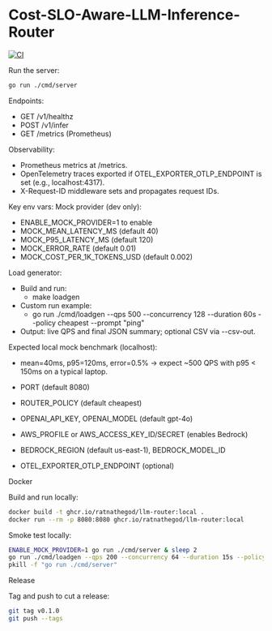 # Cost-SLO-Aware-LLM-Inference-Router

[![CI](https://github.com/ratnathegod/Cost-SLO-Aware-LLM-Inference-Router/actions/workflows/go-ci.yml/badge.svg)](https://github.com/ratnathegod/Cost-SLO-Aware-LLM-Inference-Router/actions/workflows/go-ci.yml)

Run the server:

```bash
go run ./cmd/server
```

Endpoints:
- GET /v1/healthz
- POST /v1/infer
- GET /metrics (Prometheus)

Observability:
- Prometheus metrics at /metrics.
- OpenTelemetry traces exported if OTEL_EXPORTER_OTLP_ENDPOINT is set (e.g., localhost:4317).
- X-Request-ID middleware sets and propagates request IDs.

Key env vars:
Mock provider (dev only):
- ENABLE_MOCK_PROVIDER=1 to enable
- MOCK_MEAN_LATENCY_MS (default 40)
- MOCK_P95_LATENCY_MS (default 120)
- MOCK_ERROR_RATE (default 0.01)
- MOCK_COST_PER_1K_TOKENS_USD (default 0.002)

Load generator:
- Build and run:
	- make loadgen
- Custom run example:
	- go run ./cmd/loadgen --qps 500 --concurrency 128 --duration 60s --policy cheapest --prompt "ping"
- Output: live QPS and final JSON summary; optional CSV via --csv-out.

Expected local mock benchmark (localhost):
- mean=40ms, p95=120ms, error=0.5% -> expect ~500 QPS with p95 < 150ms on a typical laptop.

- PORT (default 8080)
- ROUTER_POLICY (default cheapest)
- OPENAI_API_KEY, OPENAI_MODEL (default gpt-4o)
- AWS_PROFILE or AWS_ACCESS_KEY_ID/SECRET (enables Bedrock)
- BEDROCK_REGION (default us-east-1), BEDROCK_MODEL_ID
- OTEL_EXPORTER_OTLP_ENDPOINT (optional)

Docker

Build and run locally:

```bash
docker build -t ghcr.io/ratnathegod/llm-router:local .
docker run --rm -p 8080:8080 ghcr.io/ratnathegod/llm-router:local
```

Smoke test locally:

```bash
ENABLE_MOCK_PROVIDER=1 go run ./cmd/server & sleep 2
go run ./cmd/loadgen --qps 200 --concurrency 64 --duration 15s --policy cheapest --prompt "ping"
pkill -f "go run ./cmd/server"
```

Release

Tag and push to cut a release:

```bash
git tag v0.1.0
git push --tags
```

